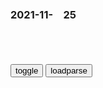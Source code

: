 ### 2021-11-　25

```note
```

<table id="tbc" style="white-space:pre-wrap">
</table>
<button onclick="toggleb()">toggle</button>
<button onclick="loadparse()">loadparse</button>
<br>
<!-- 🌸<br>🍅-　-🍑<hr>🍀 -->
<pre>
<textarea rows="30" cols="100" style="display: none" id="tar">

<font size="4"><b>
钟南s：zg新g患病率只有美g的1/1678</b></font><br>
https://baijiahao.baidu.com/s?id=1717381266997609907&wfr=spider&for=pc

他表示，西方sh强调“个人自由”，但这造成了疫情的肆虐，“我们需要的是集体的自由，sh的自由，gj的自由，只有有了这些自由才会有个人自由，

<font size="1" style="color:#DCDCDC"><b>2021/11/25 下午3:25:53</b></font>

<font size="4"><b>
学者陈l：过分强调个人自由对sh弊大于利_责任</b></font><br>
https://www.sohu.com/a/276145834_486911

西方近现代价值观非常强调个人q利的优先性，而zg价值观特别是儒家价值观更强调义务的优先性。

<font size="1" style="color:#DCDCDC"><b>2021/11/25 下午3:25:12</b></font>
<font size="4"><b>
皇子装傻子37年，被太监推上帝位后，第一道圣旨就是杀了太监</b></font><br>
https://mbd.baidu.com/newspage/data/landingsuper?context=%7B%22nid%22%3A%22news_9241057307546752394%22%7D&n_type=-1&p_from=-1

他们远远低估了这个“傻子”的z治智慧。李怡这三十七年“傻子”的样子全是他假扮的，他心如明镜，对当时z局情势非常清楚。他知道要想自己江山稳固，就必须除掉马元贽和李德裕。

<font size="1" style="color:#DCDCDC"><b>2021/11/25 下午3:22:24</b></font>
<font size="4"><b>
“柏杨生前一再交代，当zg文明进步了，就废除这本书的发行”</b></font><br>
https://mbd.baidu.com/newspage/data/landingsuper?context=%7B%22nid%22%3A%22news_9590313126030857243%22%7D&n_type=-1&p_from=-1

<font size="1" style="color:#DCDCDC"><b>2021/11/25 下午3:02:10</b></font>

<font size="4"><b>
生化危机：病毒背后竟有巨大辛密，让世界重新洗牌,影视,科幻片,好看视频</b></font><br>
https://haokan.baidu.com/v?vid=6878294183113911706&sfrom=baidu-feed

我们的世界将结束。

精心策划的启示录，将清理地球的人口，但留下其基础设施和资源完好无损。

他们故意释放它的。

他谋杀了70多亿人。

<font size="1" style="color:#DCDCDC"><b>2021/11/25 下午2:55:46</b></font>

<font size="4"><b>
台湾一景区卫生间指引标志出现“掀裙子+偷窥图”遭痛批，相关部门：为了幽默</b></font><br>
https://mbd.baidu.com/newspage/data/landingsuper?context=%7B%22nid%22%3A%22news_9206942481177051546%22%7D&n_type=-1&p_from=-1

<font size="1" style="color:#DCDCDC"><b>2021/11/25 下午2:32:21</b></font>

<font size="4"><b>
大决战：gmd内还是有明白人，奈何老蒋听不进去啊,影视,战争片,好看视频</b></font><br>
https://haokan.baidu.com/v?vid=7444183075989069350&sfrom=baidu-feed

不用再讲了，这是gcd蛊惑人心的宣传，
不要相信这一套。
应该是肃清他们的流毒，在我们的体z之内，不要去端gd的饭碗。
说白了，是需要我们有一个强大的经济基础。

总裁英明，这就叫脚踏实地。

<font size="1" style="color:#DCDCDC"><b>2021/11/25 下午2:11:23</b></font>

<font size="4"><b>
j放j报炮轰“砸锅d”：不但不给饭吃，还必须夺下他的饭碗_舆l场_澎湃新闻-The Paper</b></font><br>
https://www.thepaper.cn/newsDetail_forward_1288333

<font size="1" style="color:#DCDCDC"><b>2021/11/26 下午3:11:28</b></font>

<font size="2"><b>
除了Clubhouse CEO，现在没人会认为这家公司“正常”</b></font><br>
https://mbd.baidu.com/newspage/data/landingsuper?context=%7B%22nid%22%3A%22news_9331275440697375068%22%7D&n_type=-1&p_from=-1

<font size="1" style="color:#DCDCDC"><b>2021/12/30 上午11:22:37</b></font><br>

<font size="2"><b>
代理商揭秘张庭公司套路：不断发展下线，赚“子子孙孙”的提成</b></font><br>
https://mbd.baidu.com/newspage/data/landingsuper?context=%7B%22nid%22%3A%22news_8972658994503225888%22%7D&n_type=-1&p_from=-1

<font size="1" style="color:#DCDCDC"><b>2021/12/30 上午11:29:58</b></font><br>

<font size="4"><b>
胆小慎入！这几幅画有着人性最深处的残忍和色欲</b></font><br>
https://www.sohu.com/a/129225386_645436

七罪宗之贪婪《克洛诺斯食子》
http://img.mp.itc.cn/upload/20170317/cd04d8afa917406d91b6e3d57fd86746_th.jpg

<font size="1" style="color:#DCDCDC"><b>2021/11/25 下午3:12:40</b></font>

<font size="4"><b>
从“埋儿奉母”到“靖边埋母”：人伦惨剧的极端个例</b></font><br>
https://baijiahao.baidu.com/s?id=1666119870704013881&wfr=spider&for=pc

<font size="1" style="color:#DCDCDC"><b>2021/11/25 下午3:16:12</b></font>
<font size="4"><b>
那年那兔那些事儿：老兔子为了火种，不惜自己冻死在雪地,动漫,g产动漫,好看视频</b></font><br>
https://haokan.baidu.com/v?vid=4652789324730901612&sfrom=baidu-feed

<font size="1" style="color:#DCDCDC"><b>2021/11/25 下午3:05:19</b></font>

<font size="4"><b>
预言克洛诺斯将被子女推翻，而他吃掉子女为什么还是被推翻了？</b></font><br>
https://www.lishixinzhi.com/xgs/582193.html

<font size="1" style="color:#DCDCDC"><b>2021/11/25 下午3:12:17</b></font>

<font size="4"><b>
那年那兔那些事儿：兔子不按剧本走，只靠板砖也能打败他们,动漫,g产动漫,好看视频</b></font><br>
https://haokan.baidu.com/v?vid=11102807073965071891&sfrom=baidu-feed

那边的就是这部动画的反派吗？

<font size="1" style="color:#DCDCDC"><b>2021/11/25 下午2:22:56</b></font>

<font size="4"><b>
这动画神了！主角竟是反派，所有人都想打他,动漫,日本动漫,好看视频</b></font><br>
https://haokan.baidu.com/v?vid=9291914791362469109&sfrom=baidu-feed

<font size="1" style="color:#DCDCDC"><b>2021/11/26 上午10:15:25</b></font>

<font size="4"><b>
那年那兔那些事儿：脚盆鸡死到临头，还要引爆手榴弹拉兔子做垫背,动漫,g产动漫,好看视频</b></font><br>
https://haokan.baidu.com/v?vid=17111545293409165059&sfrom=baidu-feed

<font size="1" style="color:#DCDCDC"><b>2021/11/25 下午2:00:25</b></font>

<font size="4"><b>
【那年那兔那些事】鹰酱参观种花家，有没有亲gb乱份子，兔子：俺家全是！_哔哩哔哩_bilibili</b></font><br>
https://www.bilibili.com/video/av247966089

<font size="1" style="color:#DCDCDC"><b>2021/11/26 上午11:15:44</b></font>

<font size="4"><b>
那年那兔：白头鹰说错话，所有兔子都看他,动漫,g产动漫,好看视频</b></font><br>
https://haokan.baidu.com/v?vid=7853414796106109985&sfrom=baidu-feed

w琦超
他来到暴乱分子窝了

<font size="1" style="color:#DCDCDC"><b>2021/11/26 上午11:09:43</b></font>

<font size="4"><b>
那年那兔那些事儿：秃子捕获兔子，兔子背叛校长，秃子心痛不已,动漫,g产动漫,好看视频</b></font><br>
https://haokan.baidu.com/v?vid=10478897839033587488&sfrom=baidu-feed

我们自己不拿上枪，等着给你们杀吗？

你们为什么要反抗？

乡里乡亲盼来了j放，结果第二天睁眼一看，原来是谁欺负我们，今天换了一个人继续欺负我们而已。

种花家病了，病得很严重。

<font size="1" style="color:#DCDCDC"><b>2021/11/26 下午2:13:01</b></font>

<font size="4"><b>
乾隆赏赐的猪肘子是熟的，大臣出宫之后为什么还要丢掉</b></font><br>
https://mbd.baidu.com/newspage/data/landingsuper?context=%7B%22nid%22%3A%22news_9623541802088351635%22%7D&n_type=-1&p_from=-1

随着时间的流逝，祭祀活动渐渐丢失了它的初衷。它的重点不在是注重对子孙的教养。而是越来越注重活动程序的繁琐和仪式的华丽以及祭品的珍贵。甚至为了表现对祭祀的重视，竟出现以活人为祭品的残忍荒唐之举。

<font size="1" style="color:#DCDCDC"><b>2021/11/25 下午1:56:03</b></font>

<font size="4"><b>
郑永n接受《环球时报》专访：美国从外部看像当年苏联，从内部看像晚清</b></font><br>
https://mbd.baidu.com/newspage/data/landingsuper?context=%7B%22nid%22%3A%22news_9220957002395223153%22%7D&n_type=-1&p_from=-1

c睿哲7T
还没超越呢，就开始唱衰对手，这种人就是没安好心，小看对手注定一败涂地

　xl6199
经常看郑的文章的人会发现，在新加坡时和现在在g内的文章已经有了微妙的变化

<font size="1" style="color:#DCDCDC"><b>2021/11/25 上午11:08:19</b></font>

<font size="4"><b>
侯耀文 石富宽 邻里之间在线收听-喜马拉雅</b></font><br>
https://www.ximalaya.com/xiangsheng/4972762/19883208

就我们那个邻居，
家家户户不讲理，不顾别人顾自己。
合伙向我来进攻，我坚决自卫跟他们干到底。
您借我把枪，我好跟他们玩命去。

狗子是我们那小孩的小名，今年十二了。这名好，别人不敢惹。一瞧他过来了别人都喊：躲他远点，留神咬着。

狗子是我们那大的，臭子是我们二的，俩人加一块狗臭。

我一听说要找主任去，我从屋里横着膀子就蹦出来了。抡圆了给我们小臭一个嘴巴：谁让你说我倒尿来着，你不会说倒的是啤酒吗？

听说你把楼上的木头栏杆拆了做鸡窝了？
啊，这个这个这个是这么回事，栏杆一活动它就危险，一危险它就报废了，咱们现在不是抓这个废物利用吗？所以说要抓废物利用促生产，支援世界g命，为国际gc主义做点贡献。

揭发我这人他也豁出去了，他就不怕我晚上砸他们家玻璃吗？

我们对，我们对，我们就对，我们对对，我们对对不起大伙。

<font size="1" style="color:#DCDCDC"><b>2021/11/25 上午10:22:59</b></font>

<font size="4"><b>
也许我们都低估了侯耀文，相声界从古至今，他才是最全能的人</b></font><br>
https://baijiahao.baidu.com/s?id=1640869943717024740&wfr=spider&for=pc

<font size="1" style="color:#DCDCDC"><b>2021/11/25 上午10:23:12</b></font>

<font size="4"><b>
开国大典前夕mzx画像下多出5字，周el严厉指示：连夜修改</b></font><br>
https://mbd.baidu.com/newspage/data/landingsuper?context=%7B%22nid%22%3A%22news_9226978194414528115%22%7D&n_type=-1&p_from=-1

反对者称为什么要找日本人，zg人又不是没有自己的艺术家？最后，这件事情闹到周el那里，周恩来对这种狭隘的m族主义观念进行了严肃的批评，最后特批两人负责此事。

<font size="1" style="color:#DCDCDC"><b>2021/11/25 上午10:16:24</b></font>

</textarea>
</pre>
<!-- 🍀<br>🍑-　-🍅<hr>🌸 -->

```tip
```

<script src="https://cdn.jsdelivr.net/npm/jquery@3.5.1/dist/jquery.min.js"></script>

<link rel="stylesheet" href="https://cdn.jsdelivr.net/gh/fancyapps/fancybox@3.5.7/dist/jquery.fancybox.min.css" />
<script src="https://cdn.jsdelivr.net/gh/fancyapps/fancybox@3.5.7/dist/jquery.fancybox.min.js"></script>

<script type="text/javascript">

var __urlRegex = /(\b(https?|ftp|file):\/\/[-A-Z0-9+&@#\/%?=~_|!:,.;]*[-A-Z0-9+&@#\/%=~_|])/ig;
var __imgRegex = /\.(?:jpe?g|gif|png)$/i;

loadparse();

function parseURL($string){

    var exp = __urlRegex;
    return $string.replace(exp,function(match){
            __imgRegex.lastIndex=0;
            if(__imgRegex.test(match)){
                return '<a data-fancybox="gallery" href="' + match.replace("/p=700", "")
                 + '"><img src="' + match.replace("/p=700", "/p=160x200")+'" width="64"></a>';
            }
            else{
                return '<a href="' + match + '" target="_blank">' + match + '</a>';
            }
        }
    );
}

function loadparse() {
  tbc.innerHTML = parseURL(tar.value);
}

function toggleb() {
  var x = document.getElementById("tar");
  if (x.style.display === "none") {
    x.style.display = "";
  } else {
    x.style.display = "none";
  }
}

</script>
